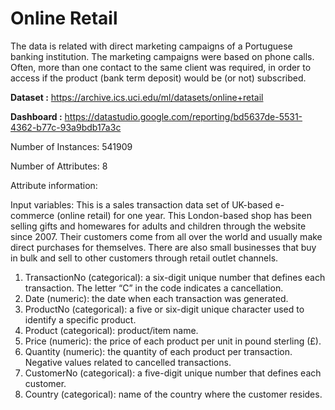 # Online Retail
The data is related with direct marketing campaigns of a Portuguese banking institution. The marketing campaigns were based on phone calls. Often, more than one contact to the same client was required, in order to access if the product (bank term deposit) would be (or not) subscribed.

<b>Dataset :</b> <a target='_blank'>https://archive.ics.uci.edu/ml/datasets/online+retail</a>

<b>Dashboard :</b> <a target='_blank'>https://datastudio.google.com/reporting/bd5637de-5531-4362-b77c-93a9bdb17a3c<a/>

Number of Instances: 541909

Number of Attributes: 8

Attribute information:

Input variables:
This is a sales transaction data set of UK-based e-commerce (online retail) for one year. This London-based shop has been selling gifts and homewares for adults and children through the website since 2007. Their customers come from all over the world and usually make direct purchases for themselves. There are also small businesses that buy in bulk and sell to other customers through retail outlet channels.

1. TransactionNo (categorical): a six-digit unique number that defines each transaction. The letter “C” in the code indicates a cancellation.
2. Date (numeric): the date when each transaction was generated.
3. ProductNo (categorical): a five or six-digit unique character used to identify a specific product.
4. Product (categorical): product/item name.
5. Price (numeric): the price of each product per unit in pound sterling (£).
6. Quantity (numeric): the quantity of each product per transaction. Negative values related to cancelled transactions.
7. CustomerNo (categorical): a five-digit unique number that defines each customer.
8. Country (categorical): name of the country where the customer resides.
